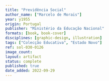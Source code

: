 ```yaml
---
title: "Previdência Social"
author_name: ["Marcelo de Morais"]
year: y1955
origin: Portugal
publisher: "Ministério da Educação Nacional"
formats: [book, book-cover]
disciplines: [graphic-design, illustration]
tags: ["Colecção Educativa", "Estado Novo"]
ref: sol-030-0126
image_count:
layout: artifact
status: complete
published: true
date_added: 2022-09-29
---
```

